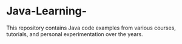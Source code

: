 # Java-Learning-
This repository contains Java code examples from various courses, tutorials, and personal experimentation over the years.
